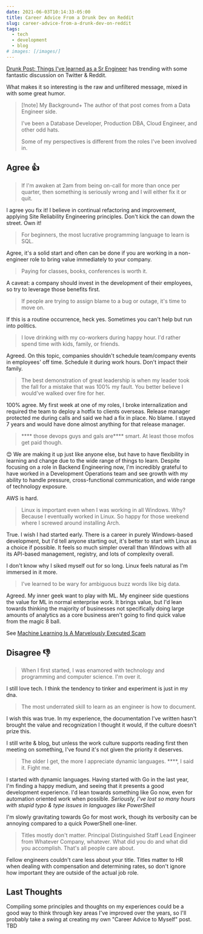 ```yaml
---
date: 2021-06-03T10:14:33-05:00
title: Career Advice From a Drunk Dev on Reddit
slug: career-advice-from-a-drunk-dev-on-reddit
tags:
  - tech
  - development
  - blog
# images: [/images/]
---
```


[Drunk Post: Things I've learned as a Sr Engineer](https://www.reddit.com/r/ExperiencedDevs/comments/nmodyl/drunk_post_things_ive_learned_as_a_sr_engineer/) has trending with some fantastic discussion on Twitter & Reddit.

What makes it so interesting is the raw and unfiltered message, mixed in with some great humor.

> [!note] My Background+
> The author of that post comes from a Data Engineer side.
>
> I've been a Database Developer, Production DBA, Cloud Engineer, and other odd hats.
>
> Some of my perspectives is different from the roles I've been involved in.

## Agree 👍

> If I'm awaken at 2am from being on-call for more than once per quarter, then something is seriously wrong and I will either fix it or quit.

I agree you fix it!
I believe in continual refactoring and improvement, applying Site Reliability Engineering principles.
Don't kick the can down the street.
Own it!

> For beginners, the most lucrative programming language to learn is SQL.

Agree, it's a solid start and often can be done if you are working in a non-engineer role to bring value immediately to your company.

> Paying for classes, books, conferences is worth it.

A caveat: a company should invest in the development of their employees, so try to leverage those benefits first.

> If people are trying to assign blame to a bug or outage, it's time to move on.

If this is a routine occurrence, heck yes.
Sometimes you can't help but run into politics.

> I love drinking with my co-workers during happy hour. I'd rather spend time with kids, family, or friends.

Agreed.
On this topic, companies shouldn't schedule team/company events in employees' off time.
Schedule it during work hours.
Don't impact their family.

> The best demonstration of great leadership is when my leader took the fall for a mistake that was 100% my fault. You better believe I would've walked over fire for her.

100% agree. My first week at one of my roles, I broke internalization and required the team to deploy a hotfix to clients overseas.
Release manager protected me during calls and said we had a fix in place. No blame.
I stayed 7 years and would have done almost anything for that release manager.

> **** those devops guys and gals are**** smart. At least those mofos get paid though.

😊 We are making it up just like anyone else, but have to have flexibility in learning and change due to the wide range of things to learn.
Despite focusing on a role in Backend Engineering now, I'm incredibly grateful to have worked in a Development Operations team and see growth with my ability to handle pressure, cross-functional communication, and wide range of technology exposure.

AWS is hard.

> Linux is important even when I was working in all Windows. Why? Because I eventually worked in Linux. So happy for those weekend where I screwed around installing Arch.

True. I wish I had started early.
There is a career in purely Windows-based development, but I'd tell anyone starting out, it's better to start with Linux as a choice if possible.
It feels so much simpler overall than Windows with all its API-based management, registry, and lots of complexity overall.

I don't know why I siked myself out for so long.
Linux feels natural as I'm immersed in it more.

> I've learned to be wary for ambiguous buzz words like big data.

Agreed.
My inner geek want to play with ML.
My engineer side questions the value for ML in normal enterprise work.
It brings value, but I'd lean towards thinking the majority of businesses not specifically doing large amounts of analytics as a core business aren't going to find quick value from the magic 8 ball.

See [Machine Learning Is A Marvelously Executed Scam](https://www.lastweekinaws.com/blog/machine-learning-is-a-marvelously-executed-scam/)

## Disagree 👎

> When I first started, I was enamored with technology and programming and computer science. I'm over it.

I still love tech.
I think the tendency to tinker and experiment is just in my dna.

> The most underrated skill to learn as an engineer is how to document.

I wish this was true.
In my experience, the documentation I've written hasn't brought the value and recognization I thought it would, if the culture doesn't prize this.

I still write & blog, but unless the work culture supports reading first then meeting on something, I've found it's not given the priority it deserves.

> The older I get, the more I appreciate dynamic languages. ****, I said it. Fight me.

I started with dynamic languages.
Having started with Go in the last year, I'm finding a happy medium, and seeing that it presents a good development experience.
I'd lean towards something like Go now, even for automation oriented work when possible.
_Seriously, I've lost so many hours with stupid typo & type issues in languages like PowerShell_

I'm slowly gravitating towards Go for most work, though its verbosity can be annoying compared to a quick PowerShell one-liner.

> Titles mostly don't matter. Principal Distinguished Staff Lead Engineer from Whatever Company, whatever. What did you do and what did you accomplish. That's all people care about.

Fellow engineers couldn't care less about your title.
Titles matter to HR when dealing with compensation and determining rates, so don't ignore how important they are outside of the actual job role.

## Last Thoughts

Compiling some principles and thoughts on my experiences could be a good way to think through key areas I've improved over the years, so I'll probably take a swing at creating my own "Career Advice to Myself" post. TBD
